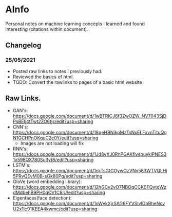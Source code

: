 # AInfo
Personal notes on machine learning concepts I learned and found interesting (citations within document).

## Changelog
### 25/05/2021
* Posted raw links to notes I previously had.
* Reviewed the basics of html.
* TODO: Convert the rawlinks to pages of a basic html website


## Raw Links. 

* GAN's: https://docs.google.com/document/d/1wBTRICJ6f3ZwOZW_NV7043SjDPsBEIj4tTwt2ZO6tjs/edit?usp=sharing 
* CNN's: https://docs.google.com/document/d/18qeHBNikpMzTsNxELFxvnTituQqN1GCHPnOKguC2c0Y/edit?usp=sharing
  * Images are not loading will fix
* RNN's: https://docs.google.com/document/d/1Jd8yXJ0RnPGAKflvspuyklPNES31x598QX780Su3yt8/edit?usp=sharing
* LSTM's: https://docs.google.com/document/d/1ckTsGtGOywOzVNx583WTVQLHj5PRvQEvM0B-sGk80Pg/edit?usp=sharing
* GloVe (word embedding library): https://docs.google.com/document/d/12hGCy2vO7NBOqCCK0FQvtqWzdMdbehB9PH0qOV1C8iU/edit?usp=sharing 
* Eigenfaces(face detection): https://docs.google.com/document/d/1oWykXjrSAG6FYVSIvIDbBheNovU2x1Ic91KEEA4kwmc/edit?usp=sharing 
